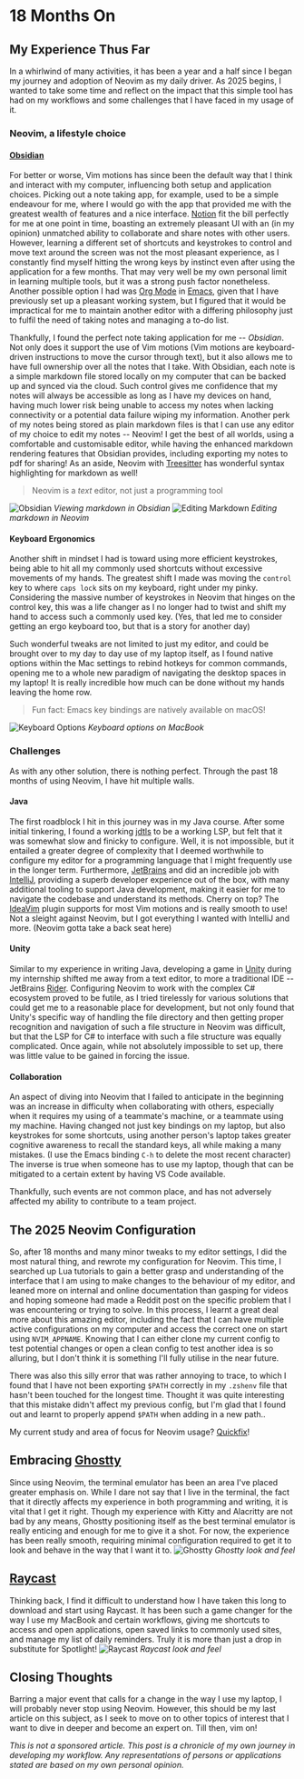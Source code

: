 # 18 Months On
## My Experience Thus Far
In a whirlwind of many activities, it has been a year and a half since I began my journey and adoption of Neovim as my daily driver.
As 2025 begins, I wanted to take some time and reflect on the impact that this simple tool has had on my workflows and some challenges that I have faced in my usage of it.

### Neovim, a lifestyle choice
#### [Obsidian](https://obsidian.md/)
For better or worse, Vim motions has since been the default way that I think and interact with my computer, influencing both setup and application choices.
Picking out a note taking app, for example, used to be a simple endeavour for me, where I would go with the app that provided me with the greatest wealth of features and a nice interface.
[Notion](https://www.notion.so/) fit the bill perfectly for me at one point in time, boasting an extremely pleasant UI with an (in my opinion) unmatched ability to collaborate and share notes with other users.
However, learning a different set of shortcuts and keystrokes to control and move text around the screen was not the most pleasant experience, as I constantly find myself hitting the wrong keys by instinct even after using the application for a few months.
That may very well be my own personal limit in learning multiple tools, but it was a strong push factor nonetheless.
Another possible option I had was [Org Mode](https://orgmode.org/) in [Emacs](https://www.gnu.org/software/emacs/), given that I have previously set up a pleasant working system, but I figured that it would be impractical for me to maintain another editor with a differing philosophy just to fulfil the need of taking notes and managing a to-do list.

Thankfully, I found the perfect note taking application for me -- *Obsidian*. Not only does it support the use of Vim motions (Vim motions are keyboard-driven instructions to move the cursor through text), but it also allows me to have full ownership over all the notes that I take.
With Obsidian, each note is a simple markdown file stored locally on my computer that can be backed up and synced via the cloud.
Such control gives me confidence that my notes will always be accessible as long as I have my devices on hand, having much lower risk being unable to access my notes when lacking connectivity or a potential data failure wiping my information.
Another perk of my notes being stored as plain markdown files is that I can use any editor of my choice to edit my notes -- Neovim! I get the best of all worlds, using a comfortable and customisable editor, while having the enhanced markdown rendering features that Obsidian provides, including exporting my notes to pdf for sharing! As an aside, Neovim with [Treesitter](https://github.com/nvim-treesitter/nvim-treesitter) has wonderful syntax highlighting for markdown as well!
>Neovim is a *text* editor, not just a programming tool

![Obsidian](../screenshots/obsidian.png)
*Viewing markdown in Obsidian*
![Editing Markdown](../screenshots/nvim_note.png)
*Editing markdown in Neovim*

#### Keyboard Ergonomics
Another shift in mindset I had is toward using more efficient keystrokes, being able to hit all my commonly used shortcuts without excessive movements of my hands.
The greatest shift I made was moving the `control` key to where `caps lock` sits on my keyboard, right under my pinky.
Considering the massive number of keystrokes in Neovim that hinges on the control key, this was a life changer as I no longer had to twist and shift my hand to access such a commonly used key.
(Yes, that led me to consider getting an ergo keyboard too, but that is a story for another day)

Such wonderful tweaks are not limited to just my editor, and could be brought over to my day to day use of my laptop itself, as I found native options within the Mac settings to rebind hotkeys for common commands, opening me to a whole new paradigm of navigating the desktop spaces in my laptop! It is really incredible how much can be done without my hands leaving the home row.
>Fun fact: Emacs key bindings are natively available on macOS!

![Keyboard Options](../screenshots/macos-options.png)
*Keyboard options on MacBook*

### Challenges
As with any other solution, there is nothing perfect.
Through the past 18 months of using Neovim, I have hit multiple walls.

#### Java
The first roadblock I hit in this journey was in my Java course.
After some initial tinkering, I found a working [jdtls](https://github.com/eclipse-jdtls/eclipse.jdt.ls) to be a working LSP, but felt that it was somewhat slow and finicky to configure.
Well, it is not impossible, but it entailed a greater degree of complexity that I deemed worthwhile to configure my editor for a programming language that I might frequently use in the longer term.
Furthermore, [JetBrains](https://www.jetbrains.com/) and did an incredible job with [IntelliJ](https://www.jetbrains.com/idea/), providing a superb developer experience out of the box, with many additional tooling to support Java development, making it easier for me to navigate the codebase and understand its methods.
Cherry on top? The [IdeaVim](https://plugins.jetbrains.com/plugin/164-ideavim) plugin supports for most Vim motions and is really smooth to use! Not a sleight against Neovim, but I got everything I wanted with IntelliJ and more.
(Neovim gotta take a back seat here)

#### Unity
Similar to my experience in writing Java, developing a game in [Unity](https://unity.com/) during my internship shifted me away from a text editor, to more a traditional IDE -- JetBrains [Rider](https://www.jetbrains.com/rider/).
Configuring Neovim to work with the complex C# ecosystem proved to be futile, as I tried tirelessly for various solutions that could get me to a reasonable place for development, but not only found that Unity's specific way of handling the file directory and then getting proper recognition and navigation of such a file structure in Neovim was difficult, but that the LSP for C# to interface with such a file structure was equally complicated.
Once again, while not absolutely impossible to set up, there was little value to be gained in forcing the issue.

#### Collaboration
An aspect of diving into Neovim that I failed to anticipate in the beginning was an increase in difficulty when collaborating with others, especially when it requires my using of a teammate's machine, or a teammate using my machine.
Having changed not just key bindings on my laptop, but also keystrokes for some shortcuts, using another person's laptop takes greater cognitive awareness to recall the standard keys, all while making a many mistakes.
(I use the Emacs binding `C-h` to delete the most recent character)
The inverse is true when someone has to use my laptop, though that can be mitigated to a certain extent by having VS Code available.

Thankfully, such events are not common place, and has not adversely affected my ability to contribute to a team project.

## The 2025 Neovim Configuration
So, after 18 months and many minor tweaks to my editor settings, I did the most natural thing, and rewrote my configuration for Neovim.
This time, I searched up Lua tutorials to gain a better grasp and understanding of the interface that I am using to make changes to the behaviour of my editor, and leaned more on internal and online documentation than gasping for videos and hoping someone had made a Reddit post on the specific problem that I was encountering or trying to solve.
In this process, I learnt a great deal more about this amazing editor, including the fact that I can have multiple active configurations on my computer and access the correct one on start using `NVIM_APPNAME`.
Knowing that I can either clone my current config to test potential changes or open a clean config to test another idea is so alluring, but I don't think it is something I'll fully utilise in the near future.

There was also this silly error that was rather annoying to trace, to which I found that I have not been exporting `$PATH` correctly in my `.zshenv` file that hasn't been touched for the longest time.
Thought it was quite interesting that this mistake didn't affect my previous config, but I'm glad that I found out and learnt to properly append `$PATH` when adding in a new path..

My current study and area of focus for Neovim usage? [Quickfix](https://neovim.io/doc/user/quickfix.html)!

## Embracing [Ghostty](https://ghostty.org/)
Since using Neovim, the terminal emulator has been an area I've placed greater emphasis on.
While I dare not say that I live in the terminal, the fact that it directly affects my experience in both programming and writing, it is vital that I get it right.
Though my experience with Kitty and Alacritty are not bad by any means, Ghostty positioning itself as the best terminal emulator is really enticing and enough for me to give it a shot.
For now, the experience has been really smooth, requiring minimal configuration required to get it to look and behave in the way that I want it to.
![Ghostty](../screenshots/ghostty.png)
*Ghostty look and feel*

## [Raycast](https://www.raycast.com/)
Thinking back, I find it difficult to understand how I have taken this long to download and start using Raycast.
It has been such a game changer for the way I use my MacBook and certain workflows, giving me shortcuts to access and open applications, open saved links to commonly used sites, and manage my list of daily reminders.
Truly it is more than just a drop in substitute for Spotlight!
![Raycast](../screenshots/raycast.png)
*Raycast look and feel*

## Closing Thoughts
Barring a major event that calls for a change in the way I use my laptop, I will probably never stop using Neovim.
However, this should be my last article on this subject, as I seek to move on to other topics of interest that I want to dive in deeper and become an expert on.
Till then, vim on!

*This is not a sponsored article. This post is a chronicle of my own journey in developing my workflow. Any representations of persons or applications stated are based on my own personal opinion.*
